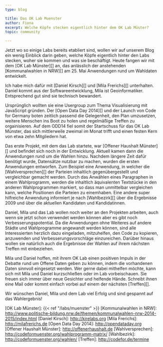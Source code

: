 ```yaml
---
type: blog

title: Das OK Lab Muenster
author: Fiona
excerpt: Welche Köpfe stecken eigentlich hinter dem OK Lab Müster?
topic: community

---
```



Jetzt wo so einige Labs bereits etabliert sind, wollen wir auf unserem Blog ein wenig Einblick darin geben, welche Köpfe eigentlich hinter den Labs stecken, woher sie kommen und was sie beschäftigt. Heute fangen wir mit dem [OK Lab Münster][] an, das anlässlich der anstehenden [Kommunalwahlen in NRW][] am 25. Mai Anwendungen rund um Wahldaten entwickelt.

Ich habe mich dafür mit [Daniel Kirsch][] und [Mila Frerichs][] unterhalten. Daniel kommt aus der Softwareentwicklung, Mila ist Geoinformatiker. Entsprechend gut sind sie technisch bewandert.

Ursprünglich wollten sie eine Usergroup zum Thema Visualisierung mit JavaScript gründen. Der [Open Data Day 2014][] und der Launch von Code for Germany boten zeitlich passend die Gelegenheit, den Plan umzusetzen, weitere Menschen ins Boot zu holen und regelmäßige Treffen zu orgainisieren. Auf dem ODD14 fiel somit der Startschuss für das OK Lab Münster, das sich mittlerweile zweimal im Monat trifft und einen festen Kern von etwa zehn Mitgliedern hat.

Das erste Projekt, mit dem das Lab startete, war [Offener Haushalt Münster][] und befindet sich noch in der Entwicklung. Aktuell kamen dann die Anwendungen rund um die Wahlen hinzu. Nachdem längere Zeit dafür benötigt wurde, Datensätze nutzbar zu machen, wurden die ersten Anwendungen entworfen. Zum Beispiel eine Anwendung, in welcher die [Wahlversprechen][] der Parteien inhaltlich gegenübergestellt und vergleichbar gemacht werden. Durch das Anwählen eines Paragraphen in einem Wahlprogramm, werden die inhaltlich äquivalenten Textstücke in den anderen Wahlprogrammen markiert, so dass man unmittelbar vergleichen kann, welche Positionen die Parteien zu einemhaben.
Eine andere super hilfreiche Anwendung informiert je nach [Wahlbezirk][] über die Ergebnisse 2009 und über die aktuellen Kandidaten und Kandidatinnen.

Daniel, Mila und das Lab wollen noch weiter an den Projekten arbeiten, auch wenn sie jetzt schon verwendet werden können aber es gibt noch Verbesserungspotential. Da die Anwendungen ohne Weiteres auf andere Städte und Wahlprogramme angewandt werden können, sind alle Interessierten herzlich dazu eingeladen, mitzuhelfen, den Code zu kopieren, anzuwenden und Verbesserungsvorschläge einzureichen.
Darüber hinaus wollen sie natürlich auch die Ergebnisse der Wahlen auf ihrem nächsten Treffen mit einbeziehen.

Mila und Daniel hoffen, mit ihrem OK Lab einen positiven Impuls in der Debatte rund um Offene Daten geben zu können, indem die vorhandenen Daten sinnvoll eingesetzt werden.
Wer gerne dabei mithelfen möchte, kann sich mit Mila und Daniel kurzschließen oder im Lab vorbeischauen. Sie freuen sich immer über neue Gesichter und helfende Hände. Schreibt ihnen eine Mail oder kommt einfach vorbei auf einem der nächsten [Treffen][].

Wir wünschen Daniel, Mila und dem Lab viel Erfolg und sind gespannt auf das Wahlergebnis!


[OK Lab Münster]: {{< ref "/labs/muenster" >}}
[Kommunalwahlen in NRW]: http://www.politische-bildung.nrw.de/themen/kommunalwahlen-nrw-2014-2015/index.html
[Daniel Kirsch]: http://kirelabs.org
[Mila Frerichs]: http://milafrerichs.de
[Open Data Day 2014]: http://opendataday.org
[Offener Haushalt Münster]: http://offenerhaushalt.de
[Wahlversprechen]: http://codeformuenster.org/wahlprogramm-matrix/
[Wahlbezirk]: http://codeformuenster.org/wahlen/
[Treffen]: http://codefor.de/termine
